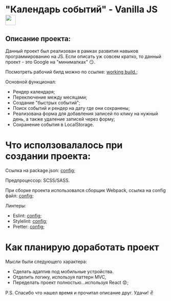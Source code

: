 # __"Календарь событий"__ - Vanilla JS <img src="https://github.com/blackcater/blackcater/raw/main/images/Hi.gif" height="32"/>

## Описание проекта:
Данный проект был реализован в рамках развития навыков программированию на JS. Если описать уж совсем кратко, то данный проект - это Google на "минималках" :smirk:.

Посмотреть рабочий билд можно по ссылке: [working build.](https://antonkreida.github.io/calendar_iq/);

Основной функционал:
+ Рендер календаря;
+ Переключение между месяцами;
+ Создание "быстрых событий";
+ Поиск событий и рендер на дату где они сохранены;
+ Реализована форма для добавления записей по клику на нужный день, а также удаление записей через форму;
+ Сохранение события в LocalStorage.

# **Что исползовалалось при создании проекта:**

Ссылка на package.json: [config](https://github.com/AntonKreida/calendar_iq/blob/master/package.json);

Предпроцессор: SCSS/SASS.

При сборке проекта использовался сборщик Webpack, ссылка на config файл: [config](https://github.com/AntonKreida/calendar_iq/blob/master/webpack.config.js);

Линтеры:
+ Eslint: [config](https://github.com/AntonKreida/calendar_iq/blob/master/.eslintrc.json);
+ Stylelint: [config](https://github.com/AntonKreida/calendar_iq/blob/master/.stylelintrc.json); 
+ Pretter: [config](https://github.com/AntonKreida/calendar_iq/blob/master/.prettierrc.json);

# **Как планирую доработать проект**
Мысли были следующего характера:
+ Сделать адаптив под мобильные устройства.
+ Отделить логику, используя паттерн MVC, 
+ Переделать проект полностью...используя React :worried:;

P.S. 
Спасибо что нашел время и прочитал описание друг. Удачи! :v:
